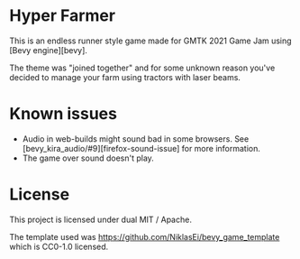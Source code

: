 # Hyper Farmer

This is an endless runner style game made for GMTK 2021 Game Jam using [Bevy
engine][bevy].

The theme was "joined together" and for some unknown reason you've decided to
manage your farm using tractors with laser beams.

# Known issues

- Audio in web-builds might sound bad in some browsers. See
  [bevy_kira_audio/#9][firefox-sound-issue] for more information.
- The game over sound doesn't play.

# License

This project is licensed under dual MIT / Apache. 

The template used was https://github.com/NiklasEi/bevy_game_template which is
CC0-1.0 licensed.
